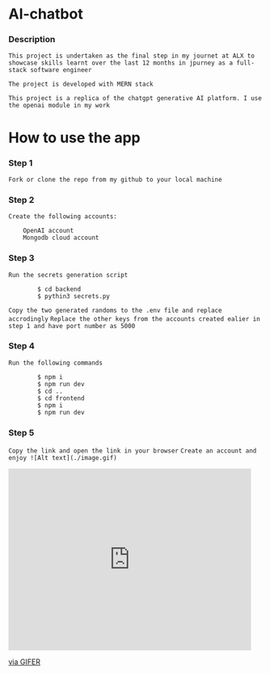 # AI-chatbot

### Description
`This project is undertaken as the final step in my journet at ALX to showcase skills learnt over the last 12 months in jpurney as a full-stack software engineer`

`The project is developed with MERN stack`

`This project is a replica of the chatgpt generative AI platform. I use the openai module in my work`

# How to use the app

### Step 1
`Fork or clone the repo from my github to your local machine`

### Step 2 
`Create the following accounts:`
```
    OpenAI account
    Mongodb cloud account
```
### Step 3
`Run the secrets generation script`
```
        $ cd backend
        $ pythin3 secrets.py
```
`Copy the two generated randoms to the .env file and replace accrodingly`
`Replace the other keys from the accounts created ealier in step 1 and have port number as 5000`

### Step 4
`Run the following commands `
```
        $ npm i
        $ npm run dev
        $ cd ..
        $ cd frontend
        $ npm i 
        $ npm run dev
```
### Step 5 
`Copy the link and open the link in your browser`
`Create an account and enjoy ![Alt text](./image.gif)`
<iframe src="https://gifer.com/embed/3aO" width=480 height=360.000 frameBorder="0" allowFullScreen></iframe><p><a href="https://gifer.com">via GIFER</a></p>
